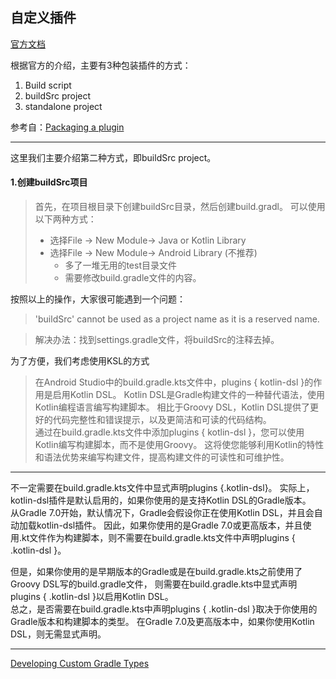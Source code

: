 
## 自定义插件

[官方文档](https://docs.gradle.org/7.5.1/userguide/custom_plugins.html)


根据官方的介绍，主要有3种包装插件的方式：

1. Build script
2. buildSrc project
3. standalone project

参考自：[Packaging a plugin](https://docs.gradle.org/7.5.1/userguide/custom_plugins.html)


---

这里我们主要介绍第二种方式，即buildSrc project。

#### 1.创建buildSrc项目
>首先，在项目根目录下创建buildSrc目录，然后创建build.gradl。
>可以使用以下两种方式：
> * 选择File -> New Module-> Java or Kotlin Library
> * 选择File -> New Module-> Android Library (不推荐)
>   * 多了一堆无用的test目录文件
>   * 需要修改build.gradle文件的内容。
> 
按照以上的操作，大家很可能遇到一个问题：
>'buildSrc' cannot be used as a project name as it is a reserved name.

>解决办法：找到settings.gradle文件，将buildSrc的注释去掉。


为了方便，我们考虑使用KSL的方式
>在Android Studio中的build.gradle.kts文件中，plugins { kotlin-dsl }的作用是启用Kotlin DSL。 
> Kotlin DSL是Gradle构建文件的一种替代语法，使用Kotlin编程语言编写构建脚本。
> 相比于Groovy DSL，Kotlin DSL提供了更好的代码完整性和错误提示，以及更简洁和可读的代码结构。  
> 通过在build.gradle.kts文件中添加plugins { kotlin-dsl }，您可以使用Kotlin编写构建脚本，而不是使用Groovy。
> 这将使您能够利用Kotlin的特性和语法优势来编写构建文件，提高构建文件的可读性和可维护性。

---
不一定需要在build.gradle.kts文件中显式声明plugins {.kotlin-dsl}。
实际上，kotlin-dsl插件是默认启用的，如果你使用的是支持Kotlin DSL的Gradle版本。  
从Gradle 7.0开始，默认情况下，Gradle会假设你正在使用Kotlin DSL，并且会自动加载kotlin-dsl插件。
因此，如果你使用的是Gradle 7.0或更高版本，并且使用.kt文件作为构建脚本，则不需要在build.gradle.kts文件中声明plugins { .kotlin-dsl }。 

但是，如果你使用的是早期版本的Gradle或是在build.gradle.kts之前使用了Groovy DSL写的build.gradle文件，
则需要在build.gradle.kts中显式声明plugins { .kotlin-dsl }以启用Kotlin DSL。  
总之，是否需要在build.gradle.kts中声明plugins { .kotlin-dsl }取决于你使用的Gradle版本和构建脚本的类型。
在Gradle 7.0及更高版本中，如果你使用Kotlin DSL，则无需显式声明。

---

[Developing Custom Gradle Types](https://docs.gradle.org/7.5.1/userguide/custom_gradle_types.html#custom_gradle_types)
